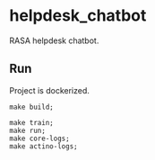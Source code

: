 # helpdesk_chatbot
RASA helpdesk chatbot.


## Run
Project is dockerized.
```shell
make build;

make train;
make run;
make core-logs;
make actino-logs;
```
